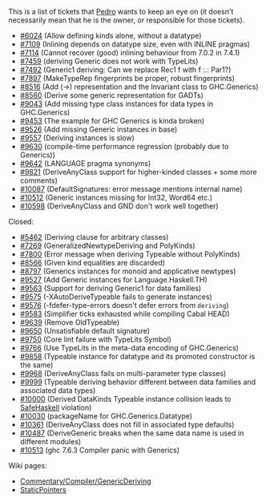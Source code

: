 
This is a list of tickets that [ Pedro](http://dreixel.net) wants to keep an eye on (it doesn't necessarily mean that he is the owner, or responsible for those tickets).

- [\#6024](https://gitlab.haskell.org//ghc/ghc/issues/6024) (Allow defining kinds alone, without a datatype)
- [\#7109](https://gitlab.haskell.org//ghc/ghc/issues/7109) (Inlining depends on datatype size, even with INLINE pragmas)
- [\#7114](https://gitlab.haskell.org//ghc/ghc/issues/7114) (Cannot recover (good) inlining behaviour from 7.0.2 in 7.4.1)
- [\#7459](https://gitlab.haskell.org//ghc/ghc/issues/7459) (deriving Generic does not work with TypeLits)
- [\#7492](https://gitlab.haskell.org//ghc/ghc/issues/7492) (Generic1 deriving: Can we replace Rec1 f with f :.: Par1?)
- [\#7897](https://gitlab.haskell.org//ghc/ghc/issues/7897) (MakeTypeRep fingerprints be proper, robust fingerprints)
- [\#8516](https://gitlab.haskell.org//ghc/ghc/issues/8516) (Add (-\>) representation and the Invariant class to GHC.Generics)
- [\#8560](https://gitlab.haskell.org//ghc/ghc/issues/8560) (Derive some generic representation for GADTs)
- [\#9043](https://gitlab.haskell.org//ghc/ghc/issues/9043) (Add missing type class instances for data types in GHC.Generics)
- [\#9453](https://gitlab.haskell.org//ghc/ghc/issues/9453) (The example for GHC Generics is kinda broken)
- [\#9526](https://gitlab.haskell.org//ghc/ghc/issues/9526) (Add missing Generic instances in base)
- [\#9557](https://gitlab.haskell.org//ghc/ghc/issues/9557) (Deriving instances is slow)
- [\#9630](https://gitlab.haskell.org//ghc/ghc/issues/9630) (compile-time performance regression (probably due to Generics))
- [\#9642](https://gitlab.haskell.org//ghc/ghc/issues/9642) (LANGUAGE pragma synonyms)
- [\#9821](https://gitlab.haskell.org//ghc/ghc/issues/9821) (DeriveAnyClass support for higher-kinded classes + some more comments)
- [\#10087](https://gitlab.haskell.org//ghc/ghc/issues/10087) (DefaultSignatures: error message mentions internal name)
- [\#10512](https://gitlab.haskell.org//ghc/ghc/issues/10512) (Generic instances missing for Int32, Word64 etc.)
- [\#10598](https://gitlab.haskell.org//ghc/ghc/issues/10598) (DeriveAnyClass and GND don't work well together)


Closed:

- [\#5462](https://gitlab.haskell.org//ghc/ghc/issues/5462) (Deriving clause for arbitrary classes)
- [\#7269](https://gitlab.haskell.org//ghc/ghc/issues/7269) (GeneralizedNewtypeDeriving and PolyKinds)
- [\#7800](https://gitlab.haskell.org//ghc/ghc/issues/7800) (Error message when deriving Typeable without PolyKinds)
- [\#8566](https://gitlab.haskell.org//ghc/ghc/issues/8566) (Given kind equalities are discarded)
- [\#8797](https://gitlab.haskell.org//ghc/ghc/issues/8797) (Generics instances for monoid and applicative newtypes)
- [\#9527](https://gitlab.haskell.org//ghc/ghc/issues/9527) (Add Generic instances for Language.Haskell.TH)
- [\#9563](https://gitlab.haskell.org//ghc/ghc/issues/9563) (Support for deriving Generic1 for data families)
- [\#9575](https://gitlab.haskell.org//ghc/ghc/issues/9575) (-XAutoDeriveTypeable fails to generate instances)
- [\#9576](https://gitlab.haskell.org//ghc/ghc/issues/9576) (-fdefer-type-errors doesn't defer errors from `deriving`)
- [\#9583](https://gitlab.haskell.org//ghc/ghc/issues/9583) (Simplifier ticks exhausted while compiling Cabal HEAD)
- [\#9639](https://gitlab.haskell.org//ghc/ghc/issues/9639) (Remove OldTypeable)
- [\#9650](https://gitlab.haskell.org//ghc/ghc/issues/9650) (Unsatisfiable default signature)
- [\#9750](https://gitlab.haskell.org//ghc/ghc/issues/9750) (Core lint failure with TypeLits Symbol)
- [\#9766](https://gitlab.haskell.org//ghc/ghc/issues/9766) (Use TypeLits in the meta-data encoding of GHC.Generics)
- [\#9858](https://gitlab.haskell.org//ghc/ghc/issues/9858) (Typeable instance for datatype and its promoted constructor is the same)
- [\#9968](https://gitlab.haskell.org//ghc/ghc/issues/9968) (DeriveAnyClass fails on multi-parameter type classes)
- [\#9999](https://gitlab.haskell.org//ghc/ghc/issues/9999) (Typeable deriving behavior different between data families and associated data types)
- [\#10000](https://gitlab.haskell.org//ghc/ghc/issues/10000) (Derived DataKinds Typeable instance collision leads to [SafeHaskell](safe-haskell) violation)
- [\#10030](https://gitlab.haskell.org//ghc/ghc/issues/10030) (packageName for GHC.Generics.Datatype)
- [\#10361](https://gitlab.haskell.org//ghc/ghc/issues/10361) (DeriveAnyClass does not fill in associated type defaults)
- [\#10487](https://gitlab.haskell.org//ghc/ghc/issues/10487) (DeriveGeneric breaks when the same data name is used in different modules)
- [\#10513](https://gitlab.haskell.org//ghc/ghc/issues/10513) (ghc 7.6.3 Compiler panic with Generics)


Wiki pages:

- [Commentary/Compiler/GenericDeriving](commentary/compiler/generic-deriving)
- [StaticPointers](static-pointers)